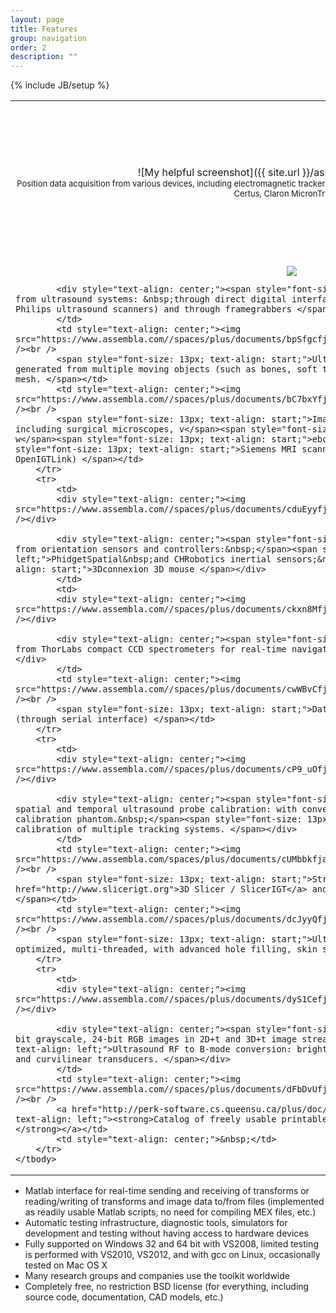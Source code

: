 ```yaml
---
layout: page
title: Features
group: navigation
order: 2
description: ""
---
```

{% include JB/setup %}

<table>
	<tbody>
		<tr>
			<td>
			<!-- <div style="text-align: center;"><img src="https://www.assembla.com//spaces/plus/documents/d3gx58fi8r5zafacwqjQWU/download/d3gx58fi8r5zafacwqjQWU" style="width: auto;" /></div> -->
 			<div style="text-align: center;">
      ![My helpful screenshot]({{ site.url }}/assets/images/Trakers.png)     
      </div>
			<div style="text-align: center;"><span style="font-size: 13px; text-align: start;">Position&nbsp;data acquisition from various devices, including&nbsp;</span><span style="font-size: 13px; text-align: start;">electromagnetic trackers (Ascension, NDI Aurora) and o</span><span style="font-size: 13px; text-align: start;">ptical trackers (NDI Polaris and Certus, Claron MicronTracker) </span></div>
			</td>
			<td style="text-align: center;"><img src="https://www.assembla.com//spaces/plus/documents/afd6Yqfjar5yoLacwqjQWU/download/afd6Yqfjar5yoLacwqjQWU" /><br />
			<span style="font-size: 13px; text-align: start;">Data acquisition from commercial surgical navigation systems:&nbsp;</span><span style="font-size: 13px; text-align: start;">Medtronic StealthStation navigation system (receives tracking data and planning volume),&nbsp;</span><span style="font-size: 13px; text-align: start;">BrainLab navigation system (receives tracking data, planning volume, and landmarks; through OpenIGTLink) </span></td>
			<td style="text-align: center;"><img src="https://www.assembla.com//spaces/plus/documents/ay2XLofjar5yk0acwqEsg8/download/ay2XLofjar5yk0acwqEsg8" /><br />
			<span style="font-size: 13px; text-align: start;">Data acquisition from various positioning devices: p</span><span style="font-size: 13px; text-align: start;">rostate LDR brachytherapy steppers (CIVCO, CMS Accuseed, Burdette Medical Systems),&nbsp;</span><span style="font-size: 13px; text-align: start;">daVinci surgical systems (experimental),&nbsp;</span><span style="font-size: 13px; text-align: start;">Kuka LightWeight robot (through OpenIGTLink)</span></td>
		</tr>
		<tr>
			<td>
			<div style="text-align: center;"><img src="https://www.assembla.com//spaces/plus/documents/bcv2Hkfjar5yoLacwqjQWU/download/bcv2Hkfjar5yoLacwqjQWU" /></div>

			<div style="text-align: center;"><span style="font-size: 13px; text-align: start;">Image acquisition from ultrasound systems: &nbsp;through direct digital interface (for Ultrasonix, BK, Interson, Telemed, Philips ultrasound scanners) and through framegrabbers </span></div>
			</td>
			<td style="text-align: center;"><img src="https://www.assembla.com//spaces/plus/documents/bpSfgcfjar5yoHacwqjQWU/download/bpSfgcfjar5yoHacwqjQWU" /><br />
			<span style="font-size: 13px; text-align: start;">Ultrasound image simulation: B-mode images are generated from multiple moving objects (such as bones, soft tissue, tools), each defined by a simple surface mesh. </span></td>
			<td style="text-align: center;"><img src="https://www.assembla.com//spaces/plus/documents/bC7bxYfjar5A7ddmr6bg7m/download/bC7bxYfjar5A7ddmr6bg7m" /><br />
			<span style="font-size: 13px; text-align: start;">Image acquisition from various other devices including surgical microscopes, v</span><span style="font-size: 13px; text-align: start;">ideo endoscopes, w</span><span style="font-size: 13px; text-align: start;">ebcams, USB cameras,&nbsp;</span><span style="font-size: 13px; text-align: start;">Siemens MRI scanners (receives slices in real-time, through OpenIGTLink) </span></td>
		</tr>
		<tr>
			<td>
			<div style="text-align: center;"><img src="https://www.assembla.com//spaces/plus/documents/cduEyyfjar5BddacwqjQYw/download/cduEyyfjar5BddacwqjQYw" /></div>

			<div style="text-align: center;"><span style="font-size: 13px; text-align: start;">Data acquisition from orientation sensors and controllers:&nbsp;</span><span style="font-size: 13px; text-align: left;">PhidgetSpatial&nbsp;and CHRobotics inertial sensors;&nbsp;</span><span style="font-size: 13px; text-align: start;">3Dconnexion 3D mouse </span></div>
			</td>
			<td>
			<div style="text-align: center;"><img src="https://www.assembla.com//spaces/plus/documents/ckxn8Mfjar5zTjacwqjQXA/download/ckxn8Mfjar5zTjacwqjQXA" /></div>

			<div style="text-align: center;"><span style="font-size: 13px; text-align: start;">Data acquisition from ThorLabs compact CCD spectrometers for real-time navigated optical spectroscopy applications </span></div>
			</td>
			<td style="text-align: center;"><img src="https://www.assembla.com//spaces/plus/documents/cwWBvCfjar5yo4dmr6bg7m/download/cwWBvCfjar5yo4dmr6bg7m" /><br />
			<span style="font-size: 13px; text-align: start;">Data acquisition and control using Arduino devices (through serial interface) </span></td>
		</tr>
		<tr>
			<td>
			<div style="text-align: center;"><img src="https://www.assembla.com//spaces/plus/documents/cP9_uOfjar5yo_dmr6bg7m/download/cP9_uOfjar5yo_dmr6bg7m" /></div>

			<div style="text-align: center;"><span style="font-size: 13px; text-align: left;">Fully automatic spatial and temporal ultrasound probe calibration: with convenient GUI application, tutorial, 3D printable calibration phantom.&nbsp;</span><span style="font-size: 13px; text-align: left;">Fully automatic temporal calibration of multiple tracking systems. </span></div>
			</td>
			<td style="text-align: center;"><img src="https://www.assembla.com/spaces/plus/documents/cUMbbkfjar5yk7acwqjQWU/download/cUMbbkfjar5yk7acwqjQWU" /><br />
			<span style="font-size: 13px; text-align: start;">Streaming of live tracked&nbsp;image data to <a href="http://www.slicerigt.org">3D Slicer / SlicerIGT</a> and other OpenIGTLink-compatible applications </span></td>
			<td style="text-align: center;"><img src="https://www.assembla.com//spaces/plus/documents/dcJyyQfjar5z7cacwqjQXA/download/dcJyyQfjar5z7cacwqjQXA" /><br />
			<span style="font-size: 13px; text-align: start;">Ultrasound volume reconstruction: performance-optimized, multi-threaded, with advanced hole filling, skin surface contact detection </span></td>
		</tr>
		<tr>
			<td>
			<div style="text-align: center;"><img src="https://www.assembla.com//spaces/plus/documents/dyS1Cefjar5yk0acwqEsg8/download/dyS1Cefjar5yk0acwqEsg8" /></div>

			<div style="text-align: center;"><span style="font-size: 13px; text-align: start;">Support of 8/16-bit grayscale, 24-bit RGB images in 2D+t and 3D+t image streams.&nbsp;</span><span style="font-size: 13px; text-align: left;">Ultrasound RF to B-mode conversion: brightness conversion and scan conversion, for linear and curvilinear transducers. </span></div>
			</td>
			<td style="text-align: center;"><img src="https://www.assembla.com//spaces/plus/documents/dFbDvUfjar5yGVacwqEsg8/download/dFbDvUfjar5yGVacwqEsg8" /><br />
			<a href="http://perk-software.cs.queensu.ca/plus/doc/nightly/modelcatalog/" style="font-size: 13px; text-align: left;"><strong>Catalog of freely usable printable 3D models of tools and tracking fixtures </strong></a></td>
			<td style="text-align: center;">&nbsp;</td>
		</tr>
	</tbody>
</table>


- Matlab interface for real-time sending and receiving of transforms or reading/writing of transforms and image data to/from files (implemented as readily usable Matlab scripts, no need for compiling MEX files, etc.)
- Automatic testing infrastructure, diagnostic tools, simulators for development and testing without having access to hardware devices
- Fully supported on Windows 32 and 64 bit with VS2008, limited testing is performed with VS2010, VS2012,&nbsp;and with gcc on Linux, occasionally tested on Mac OS X
- Many research groups and companies use the toolkit worldwide</li>
- Completely free, no restriction BSD license (for everything, including source code, documentation, CAD models, etc.)
